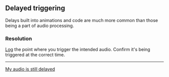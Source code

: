 ## Delayed triggering
Delays built into animations and code are much more common than those being a part of audio processing.

### Resolution
[Log](../../Programming/Debugging/Logging/How-to.md) the point where you trigger the intended audio. Confirm it's being triggered at the correct time.

---

[My audio is still delayed](Restart.md)